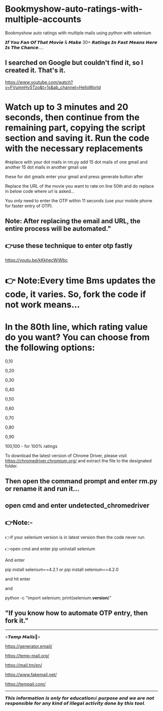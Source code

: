 # Bookmyshow-auto-ratings-with-multiple-accounts
Bookmyshow auto ratings with multiple mails using python with selenium

𝙄𝙛 𝙔𝙤𝙪 𝙁𝙖𝙣 𝙊𝙛 𝙏𝙝𝙖𝙩 𝙈𝙤𝙫𝙞𝙚 & 𝙈𝙖𝙠𝙚 30+ 𝙍𝙖𝙩𝙞𝙣𝙜𝙨 𝙄𝙣 𝙁𝙖𝙨𝙩 𝙈𝙚𝙖𝙣𝙨 𝙃𝙚𝙧𝙚 𝙄𝙨 𝙏𝙝𝙚 𝘾𝙝𝙖𝙣𝙘𝙚....

## I searched on Google but couldn't find it, so I created it. That's it.

https://www.youtube.com/watch?v=FVumnHy5Tzo&t=1s&ab_channel=HelloWorld

# Watch up to 3 minutes and 20 seconds, then continue from the remaining part, copying the script section and saving it. Run the code with the necessary replacements

#replace with your dot mails in rm.py add 15 dot mails of one gmail and another 15 dot mails in another gmail use 

these for dot gmails enter your gmail and press generate button after

Replace the URL of the movie you want to rate on line 50th and do replace in below code where url is asked...

You only need to enter the OTP within 11 seconds (use your mobile phone for faster entry of OTP).

## Note: After replacing the email and URL, the entire process will be automated."

## 👉use these technique to enter otp fastly

https://youtu.be/kKkhecWiWbc

# 👉 Note:Every time Bms updates the code, it varies. So, fork the code if not work means...

# In the 80th line, which rating value do you want? You can choose from the following options:

0,10

0,20

0,30

0,40

0,50

0,60

0,70

0,80

0,90

100,100 - for 100% ratings

To download the latest version of Chrome Driver, please visit https://chromedriver.chromium.org/ and extract the file to the designated folder. 

## Then open the command prompt and enter rm.py or rename it and run it...

## open cmd and enter undetected_chromedriver

## 👉Note:-

👉if your selenium version is in latest version then the code never run 

👉open cmd and enter pip uninstall selenium

And enter 

pip install selenium==4.2.1
or
pip install selenium==4.2.0

and hit enter 

and 

python -c "import selenium; print(selenium.__version__)"

<to check the current version of selenium>

## "If you know how to automate OTP entry, then fork it."

---------------------------------------------------------------------------------------------

<𝙏𝙚𝙢𝙥 𝙈𝙖𝙞𝙡𝙨📧>

https://generator.email/

https://temp-mail.org/

https://mail.tm/en/

https://www.fakemail.net/

https://tempail.com/

--------------------------------------------------------------------------------------------

𝙏𝙝𝙞𝙨 𝙞𝙣𝙛𝙤𝙧𝙢𝙖𝙩𝙞𝙤𝙣 𝙞𝙨 𝙤𝙣𝙡𝙮 𝙛𝙤𝙧 𝙚𝙙𝙪𝙘𝙖𝙩𝙞𝙤𝙣al 𝙥𝙪𝙧𝙥𝙤𝙨𝙚 𝙖𝙣𝙙 𝙬𝙚 𝙖𝙧𝙚 𝙣𝙤𝙩 𝙧𝙚𝙨𝙥𝙤𝙣𝙨𝙞𝙗𝙡𝙚 𝙛𝙤𝙧 𝙖𝙣𝙮 𝙠𝙞𝙣𝙙 𝙤𝙛 𝙞𝙡𝙡𝙚𝙜𝙖𝙡 𝙖𝙘𝙩𝙞𝙫𝙞𝙩𝙮 𝙙𝙤𝙣𝙚 𝙗𝙮 𝙩𝙝𝙞𝙨 𝙩𝙤𝙤𝙡.

